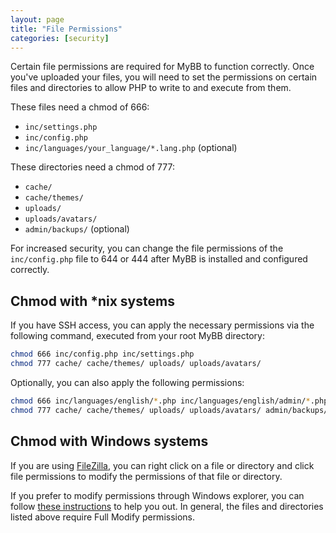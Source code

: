 ```yaml
---
layout: page
title: "File Permissions"
categories: [security]
---
```


Certain file permissions are required for MyBB to function correctly. Once you've uploaded your files, you will need to set the permissions on certain files and directories to allow PHP to write to and execute from them.

These files need a chmod of 666:

*  `inc/settings.php`
*  `inc/config.php`
*  `inc/languages/your_language/*.lang.php` (optional)

These directories need a chmod of 777:

*  `cache/`
*  `cache/themes/`
*  `uploads/`
*  `uploads/avatars/`
*  `admin/backups/` (optional)

For increased security, you can change the file permissions of the `inc/config.php` file to 644 or 444 after MyBB is installed and configured correctly.


## Chmod with *nix systems

If you have SSH access, you can apply the necessary permissions via the following command, executed from your root MyBB directory:

```bash
chmod 666 inc/config.php inc/settings.php
chmod 777 cache/ cache/themes/ uploads/ uploads/avatars/
```

Optionally, you can also apply the following permissions:

```bash
chmod 666 inc/languages/english/*.php inc/languages/english/admin/*.php
chmod 777 cache/ cache/themes/ uploads/ uploads/avatars/ admin/backups/
```

## Chmod with Windows systems

If you are using [FileZilla](https://filezilla-project.org/), you can right click on a file or directory and click file permissions to modify the permissions of that file or directory.

If you prefer to modify permissions through Windows explorer, you can follow [these instructions](https://technet.microsoft.com/en-us/library/bb727008.aspx) to help you out. In general, the files and directories listed above require Full Modify permissions.
